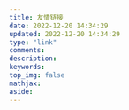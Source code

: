 ```yaml
---
title: 友情链接
date: 2022-12-20 14:34:29
updated: 2022-12-20 14:34:29
type: "link"
comments:
description:
keywords:
top_img: false
mathjax:
aside:
---
```


